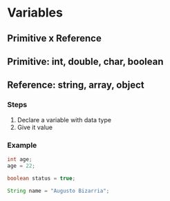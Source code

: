 # Variables
## Primitive x Reference
## Primitive: int, double, char, boolean
## Reference: string, array, object
### Steps
1. Declare a variable with data type
2. Give it  value
### Example
```java
int age;
age = 22;

boolean status = true;

String name = "Augusto Bizarria";
```